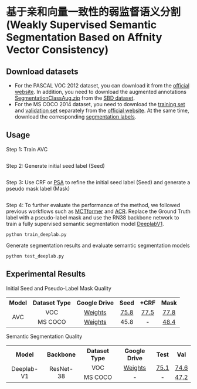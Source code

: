 # 基于亲和向量一致性的弱监督语义分割(Weakly Supervised Semantic Segmentation Based on Affnity Vector Consistency)
## Download datasets
* For the PASCAL VOC 2012 dataset, you can download it from the [official website](http://host.robots.ox.ac.uk/pascal/VOC/voc2012/VOCtrainval_11-May-2012.tar). In addition, you need to download the augmented annotations [SegmentationClassAug.zip](https://www.dropbox.com/scl/fi/xccys1fus0utdioi7nj4d/SegmentationClassAug.zip?rlkey=0wl8iz6sc40b3qf6nidun4rez&e=1&dl=0) from the [SBD dataset](https://www.cs.cornell.edu/~bharathh/).
* For the MS COCO 2014 dataset, you need to download the [training set](http://images.cocodataset.org/zips/train2014.zip) and [validation set](http://images.cocodataset.org/zips/val2014.zip) separately from the [official website](https://cocodataset.org/). At the same time, download the corresponding [segmentation labels](https://drive.google.com/file/d/147kbmwiXUnd2dW9_j8L5L0qwFYHUcP9I/).
## Usage

Step 1: Train AVC

```
```

Step 2: Generate initial seed label (Seed)

```
```

Step 3: Use CRF or [PSA](https://github.com/jiwoon-ahn/psa) to refine the initial seed label (Seed) and generate a pseudo mask label (Mask)

```
```

Step 4: To further evaluate the performance of the method, we followed previous workflows such as [MCTformer](https://github.com/xulianuwa/MCTformer) and [ACR](https://github.com/sangrockEG/ACR). Replace the Ground Truth label with a pseudo-label mask and use the RN38 backbone network to train a fully supervised semantic segmentation model [DeeplabV1](https://github.com/YudeWang/semantic-segmentation-codebase/tree/main/experiment/seamv1-pseudovoc).
```
python train_deeplab.py
```
Generate segmentation results and evaluate semantic segmentation models
```
python test_deeplab.py
```
## Experimental Results
Initial Seed and Pseudo-Label Mask Quality

<table>
  <tr>
    <th>Model</th>
    <th>Dataset Type</th>
    <th>Google Drive</th>
    <th>Seed</th>
    <th>+CRF</th>
    <th>Mask</th>
  </tr>
  <tr>
    <td rowspan="2" align="center">AVC</td>
    <td align="center">VOC</td>
    <td align="center"><a href="https://drive.google.com/file/d/1GOAl3B3bywI5plCI3o7YLeEmeTCIAMdq/view?usp=drive_link">Weights</a></td>
    <td align="center"><a href="https://drive.google.com/file/d/1fEtLiFbvgT3cOGr2hCT7qMZGjD6iDl-p/view?usp=drive_link">75.8</a></td>
    <td align="center"><a href="https://drive.google.com/file/d/1v1HsX_Lc00TnEPveQGl7LlLJLbE5CNiE/view?usp=drive_link">77.5</a></td>
    <td align="center"><a href="https://drive.google.com/file/d/14-1WR1V6zm3RFAwDnuABeDUZCQkkULYu/view?usp=drive_link">77.8</a></td>
  </tr>
  <tr>
    <td align="center">MS COCO</td>
    <td align="center"><a href="https://drive.google.com/file/d/1yRzMH-LbsK3IidONspOJYuZaNTgdxM96/view?usp=drive_link">Weights</a></td>
    <td align="center">45.8</td>
    <td align="center">-</td>
    <td align="center"><a href="https://drive.google.com/file/d/1UFEk8uN_81E0hLU50oR9FsiL6QvAon_u/view?usp=drive_link">48.4</a></td>
  </tr>
</table>

Semantic Segmentation Quality

<table>
  <tr>
    <th>Model</th>
    <th>Backbone</th>
    <th>Dataset Type</th>    
    <th>Google Drive</th>
    <th>Test</th>
    <th>Val</th>
  </tr>
  <tr>
    <td rowspan="2" align="center">Deeplab-V1</td>
    <td rowspan="2" align="center">ResNet-38</td>
    <td align="center">VOC</td>
    <td align="center"><a href="https://drive.google.com/file/d/1Wsru6lHMhh8gYdO3Uep6XSq8f9BzHghT/view?usp=drive_link">Weights</a></td>
    <td align="center"><a href="http://host.robots.ox.ac.uk:8080/anonymous/NHKQPH.html">75.1</a></td>
    <td align="center"><a href="http://host.robots.ox.ac.uk:8080/anonymous/OE2YQO.html">74.6</a></td>
  </tr>
  <tr>
    <td align="center">MS COCO</td>
    <td align="center">-</td>
    <td align="center">-</td>
    <td align="center"><a href="https://drive.google.com/file/d/1NarR6JQArhc7gLuSZ1wEDH--HZgY-rRU/view?usp=drive_link">47.2</a></td>
  </tr>
</table>



